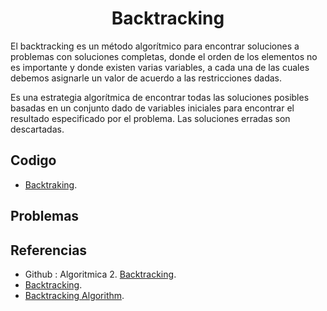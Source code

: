 <h1 align="center"> Backtracking </h1>

El backtracking es un método algorítmico para encontrar soluciones a problemas con soluciones completas, donde el orden de los elementos no es importante y donde existen varias variables, a cada una de las cuales debemos asignarle un valor de acuerdo a las restricciones dadas.

Es una estrategia algorítmica de encontrar todas las soluciones posibles basadas en un conjunto dado de variables iniciales para encontrar el resultado especificado por el problema. Las soluciones erradas son descartadas.


## Codigo

* [Backtraking](https://github.com/HugoAlejandro2002/Algoritmos-y-Estructuras-de-Datos/blob/main/Estructuras%20de%20Datos/BIT/bit.cpp).


## Problemas

## Referencias 

* Github : Algoritmica 2. [Backtracking](https://github.com/PaulLandaeta/algoritmica2/tree/master/contenido/Backtracking).
* [Backtracking](https://docs.jjpeleato.com/algoritmia/backtracking).  
* [Backtracking Algorithm](https://www.educative.io/answers/what-is-a-binary-indexed-tree).
